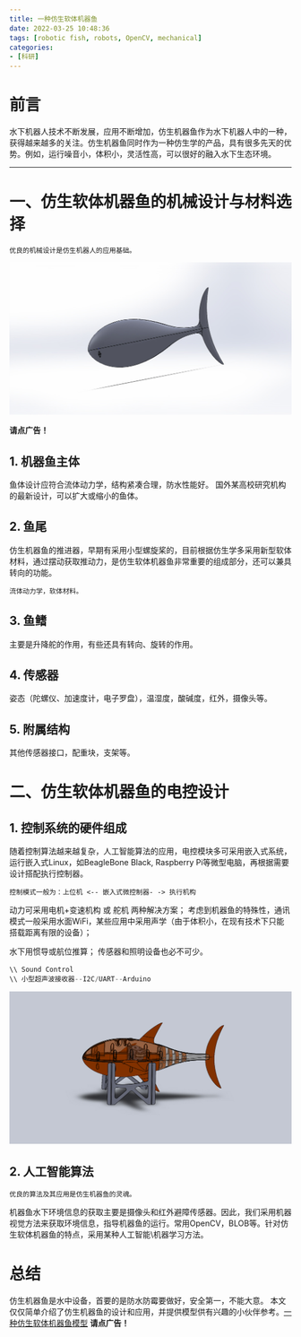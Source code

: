 ```yaml
---
title: 一种仿生软体机器鱼
date: 2022-03-25 10:48:36
tags: [robotic fish, robots, OpenCV, mechanical]
categories:
- [科研]
---
```


# 前言

水下机器人技术不断发展，应用不断增加，仿生机器鱼作为水下机器人中的一种，获得越来越多的关注。仿生机器鱼同时作为一种仿生学的产品，具有很多先天的优势。例如，运行噪音小，体积小，灵活性高，可以很好的融入水下生态环境。

---


# 一、仿生软体机器鱼的机械设计与材料选择
`优良的机械设计是仿生机器人的应用基础。`


![在这里插入图片描述](/images/shape_ref.JPG)

<!-- more -->

**请点广告！**

## 1. 机器鱼主体
鱼体设计应符合流体动力学，结构紧凑合理，防水性能好。
国外某高校研究机构的最新设计，可以扩大或缩小的鱼体。

## 2. 鱼尾
仿生机器鱼的推进器，早期有采用小型螺旋桨的，目前根据仿生学多采用新型软体材料，通过摆动获取推动力，是仿生软体机器鱼非常重要的组成部分，还可以兼具转向的功能。

`流体动力学，软体材料。`

## 3. 鱼鳍
主要是升降舵的作用，有些还具有转向、旋转的作用。

## 4. 传感器
姿态（陀螺仪、加速度计，电子罗盘），温湿度，酸碱度，红外，摄像头等。

## 5. 附属结构
其他传感器接口，配重块，支架等。

# 二、仿生软体机器鱼的电控设计
## 1. 控制系统的硬件组成
随着控制算法越来越复杂，人工智能算法的应用，电控模块多可采用嵌入式系统，运行嵌入式Linux，如BeagleBone Black, Raspberry Pi等微型电脑，再根据需要设计搭配执行控制器。

`控制模式一般为：上位机 <-- 嵌入式微控制器- -> 执行机构 `

动力可采用电机+变速机构 或 舵机 两种解决方案；
考虑到机器鱼的特殊性，通讯模式一般采用水面WiFi，某些应用中采用声学（由于体积小，在现有技术下只能搭载距离有限的设备）；

水下用惯导或航位推算；
传感器和照明设备也必不可少。

```c
\\ Sound Control
\\ 小型超声波接收器--I2C/UART--Arduino
```

![在这里插入图片描述](/images/assembly.JPG)

## 2. 人工智能算法
`优良的算法及其应用是仿生机器鱼的灵魂。` 

机器鱼水下环境信息的获取主要是摄像头和红外避障传感器。因此，我们采用机器视觉方法来获取环境信息，指导机器鱼的运行。常用OpenCV，BLOB等。针对仿生软体机器鱼的特点，采用某种人工智能\机器学习方法。


# 总结
仿生机器鱼是水中设备，首要的是防水防霉要做好，安全第一，不能大意。
本文仅仅简单介绍了仿生机器鱼的设计和应用，并提供模型供有兴趣的小伙伴参考。[一种仿生软体机器鱼模型](https://download.csdn.net/download/ayawaya/85034809) **请点广告！**